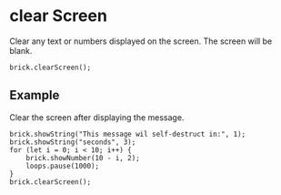 # clear Screen

Clear any text or numbers displayed on the screen. The screen will be blank.

```sig
brick.clearScreen();
```

## Example

Clear the screen after displaying the message.

```blocks
brick.showString("This message wil self-destruct in:", 1);
brick.showString("seconds", 3);
for (let i = 0; i < 10; i++) {
    brick.showNumber(10 - i, 2);
    loops.pause(1000);
}
brick.clearScreen();
```
